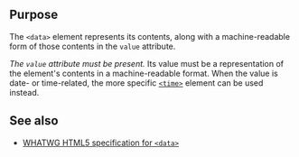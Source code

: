 ## Purpose

The `<data>` element represents its contents, along with a machine-readable form of those contents in the `value` attribute.

*The `value` attribute must be present.* Its value must be a representation of the element's contents in a machine-readable format. When the value is date- or time-related, the more specific [`<time>`](time) element can be used instead.

## See also

* [WHATWG HTML5 specification for `<data>`](https://html.spec.whatwg.org/multipage/semantics.html#the-data-element)
